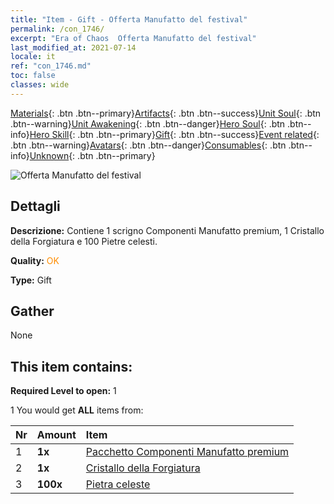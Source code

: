```yaml
---
title: "Item - Gift - Offerta Manufatto del festival"
permalink: /con_1746/
excerpt: "Era of Chaos  Offerta Manufatto del festival"
last_modified_at: 2021-07-14
locale: it
ref: "con_1746.md"
toc: false
classes: wide
---
```

 [Materials](/ItemsIT/){: .btn .btn--primary}[Artifacts](/ItemsIT/Artifacts/){: .btn .btn--success}[Unit Soul](/ItemsIT/UnitSoul/){: .btn .btn--warning}[Unit Awakening](/ItemsIT/UnitAwakening/){: .btn .btn--danger}[Hero Soul](/ItemsIT/HeroSoul/){: .btn .btn--info}[Hero Skill](/ItemsIT/HeroSkill/){: .btn .btn--primary}[Gift](/ItemsIT/Gift/){: .btn .btn--success}[Event related](/ItemsIT/Events/){: .btn .btn--warning}[Avatars](/ItemsIT/Avatars/){: .btn .btn--danger}[Consumables](/ItemsIT/Consumables/){: .btn .btn--info}[Unknown](/ItemsIT/Unknown/){: .btn .btn--primary}

 ![Offerta Manufatto del festival](/images/t/i_907102.png)

## Dettagli
 **Descrizione:** Contiene 1 scrigno Componenti Manufatto premium, 1 Cristallo della Forgiatura e 100 Pietre celesti.

 **Quality:** <span style="color: #FF8C00">OK</span>

 **Type:** Gift

## Gather

  None

## This item contains:

 **Required Level to open:** 1

 1 You would get **ALL** items  from:

  | Nr | Amount |     Item    |
  |:---|:-------|:------------|
  | 1 |  **1x** | [Pacchetto Componenti Manufatto premium](/ItemsIT/con_1433/) |  | 
  | 2 |  **1x** | [Cristallo della Forgiatura](/ItemsIT/art_189/) |  | 
  | 3 |  **100x** | [Pietra celeste](/ItemsIT/art_188/) |  | 
